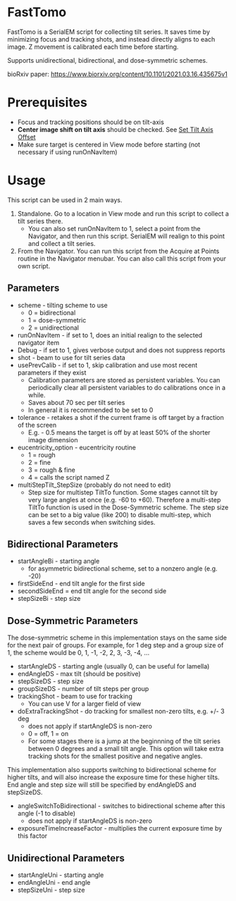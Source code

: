 # FastTomo

FastTomo is a SerialEM script for collecting tilt series. It saves time by minimizing focus and tracking shots, and instead directly aligns to each image. Z movement is calibrated each time before starting.

Supports unidirectional, bidirectional, and dose-symmetric schemes.

bioRxiv paper: https://www.biorxiv.org/content/10.1101/2021.03.16.435675v1


# Prerequisites

- Focus and tracking positions should be on tilt-axis
- **Center image shift on tilt axis** should be checked. See [Set Tilt Axis Offset](https://bio3d.colorado.edu/SerialEM/hlp/html/menu_tasks.htm#hid_tasks_settiltaxisoffset)
- Make sure target is centered in View mode before starting (not necessary if using runOnNavItem)


# Usage

This script can be used in 2 main ways.
1. Standalone. Go to a location in View mode and run this script to collect a tilt series there.
    - You can also set runOnNavItem to 1, select a point from the Navigator, and then run this script. SerialEM will realign to this point and collect a tilt series.
2. From the Navigator. You can run this script from the Acquire at Points routine in the Navigator menubar. You can also call this script from your own script.

## Parameters
- scheme - tilting scheme to use
    - 0 = bidirectional
    - 1 = dose-symmetric
    - 2 = unidirectional
- runOnNavItem - if set to 1, does an initial realign to the selected navigator item
- Debug - if set to 1, gives verbose output and does not suppress reports
- shot - beam to use for tilt series data
- usePrevCalib - if set to 1, skip calibration and use most recent parameters if they exist
    - Calibration parameters are stored as persistent variables. You can periodically clear all persistent variables to do calibrations once in a while.
    - Saves about 70 sec per tilt series
    - In general it is recommended to be set to 0
- tolerance - retakes a shot if the current frame is off target by a fraction of the screen
    - E.g. - 0.5 means the target is off by at least 50% of the shorter image dimension
- eucentricity_option - eucentricity routine
    - 1 = rough
    - 2 = fine
    - 3 = rough & fine
    - 4 = calls the script named Z
- multiStepTilt_StepSize (probably do not need to edit)
    - Step size for multistep TiltTo function. Some stages cannot tilt by very large angles at once (e.g. -60 to +60). Therefore a multi-step TiltTo function is used in the Dose-Symmetric scheme. The step size can be set to a big value (like 200) to disable multi-step, which saves a few seconds when switching sides.

## Bidirectional Parameters
- startAngleBi - starting angle
    - for asymmetric bidirectional scheme, set to a nonzero angle (e.g. -20)
- firstSideEnd - end tilt angle for the first side
- secondSideEnd = end tilt angle for the second side
- stepSizeBi - step size

## Dose-Symmetric Parameters
The dose-symmetric scheme in this implementation stays on the same side for the next pair of groups. For example, for 1 deg step and a group size of 1, the scheme would be 0, 1, -1, -2, 2, 3, -3, -4, ...
- startAngleDS - starting angle (usually 0, can be useful for lamella)
- endAngleDS - max tilt (should be positive)
- stepSizeDS - step size
- groupSizeDS - number of tilt steps per group
- trackingShot - beam to use for tracking
    - You can use V for a larger field of view
- doExtraTrackingShot - do tracking for smallest non-zero tilts, e.g. +/- 3 deg
    - does not apply if startAngleDS is non-zero
    - 0 = off, 1 = on
    - For some stages there is a jump at the beginnning of the tilt series between 0 degrees and a small tilt angle. This option will take extra tracking shots for the smallest positive and negative angles.

This implementation also supports switching to bidirectional scheme for higher tilts, and will also increase the exposure time for these higher tilts. End angle and step size will still be specified by endAngleDS and stepSizeDS.
- angleSwitchToBidirectional - switches to bidirectional scheme after this angle (-1 to disable)
    - does not apply if startAngleDS is non-zero
- exposureTimeIncreaseFactor - multiplies the current exposure time by this factor

## Unidirectional Parameters
- startAngleUni - starting angle
- endAngleUni - end angle
- stepSizeUni - step size